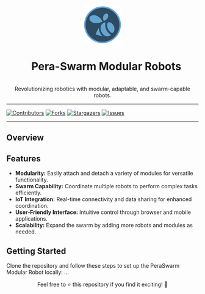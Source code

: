<div align="center">
  <img src="/docs/images/pera-swarm-logo.png" alt="PeraSwarm Modular Robot Logo" width="100">
  <h1 style="display: inline-block; margin-left: 20px;">Pera-Swarm Modular Robots</h1>
  <p>Revolutionizing robotics with modular, adaptable, and swarm-capable robots.</p>

</div>

___

[![Contributors][contributors-shield]](https://github.com/cepdnaclk/e19-3yp-Pera-Swarm-Modular-Robots/graphs/contributors)
[![Forks][forks-shield]](https://github.com/cepdnaclk/e19-3yp-Pera-Swarm-Modular-Robots/network/members)
[![Stargazers][stars-shield]](https://github.com/cepdnaclk/e19-3yp-Pera-Swarm-Modular-Robots/stargazers)
[![Issues][issues-shield]](https://github.com/cepdnaclk/e19-3yp-Pera-Swarm-Modular-Robots/issues)

<!-- MARKDOWN LINKS & IMAGES -->
<!-- https://www.markdownguide.org/basic-syntax/#reference-style-links -->
[contributors-shield]: https://img.shields.io/github/contributors/cepdnaclk/e19-3yp-Pera-Swarm-Modular-Robots.svg?style=for-the-badge
[forks-shield]: https://img.shields.io/github/forks/cepdnaclk/e19-3yp-Pera-Swarm-Modular-Robots.svg?style=for-the-badge
[stars-shield]: https://img.shields.io/github/stars/cepdnaclk/e19-3yp-Pera-Swarm-Modular-Robots.svg?style=for-the-badge
[issues-shield]: https://img.shields.io/github/issues/cepdnaclk/e19-3yp-Pera-Swarm-Modular-Robots.svg?style=for-the-badge

---

## Overview


## Features
- **Modularity:** Easily attach and detach a variety of modules for versatile functionality.
- **Swarm Capability:** Coordinate multiple robots to perform complex tasks efficiently.
- **IoT Integration:** Real-time connectivity and data sharing for enhanced coordination.
- **User-Friendly Interface:** Intuitive control through browser and mobile applications.
- **Scalability:** Expand the swarm by adding more robots and modules as needed.

## Getting Started
Clone the repository and follow these steps to set up the PeraSwarm Modular Robot locally:
...

<div align="center">
  <p>Feel free to ⭐️ this repository if you find it exciting! 🚀</p>
</div>
